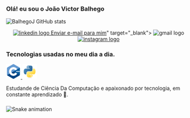 ### Olá! eu sou o João Victor Balhego 



![BalhegoJ GitHub stats](https://github-readme-stats.vercel.app/api?username=BAlhegoJ&show_icons=true&theme=highcontrast)


<div align="center">
  <a href="(https://img.shields.io/badge/LinkedIn-0077B5?style=for-the-badge&logo=linkedin&logoColor=white" target="_blank">
    <img src="https://raw.githubusercontent.com/maurodesouza/profile-readme-generator/master/src/assets/icons/social/linkedin/default.svg" width="52" height="40" alt="linkedin logo"  />
  </a>
  <a href="<a href="malito:jvbbalhego@gmail.com">Enviar e-mail para mim</a>" target="_blank">
    <img src="https://raw.githubusercontent.com/maurodesouza/profile-readme-generator/master/src/assets/icons/social/gmail/default.svg" width="52" height="40" alt="gmail logo"  />
  </a>
  <a href="https://www.instagram.com/joao_balhego?igsh=MWF6enVpcGNmdXhidA==" target="_blank">
    <img src="https://raw.githubusercontent.com/maurodesouza/profile-readme-generator/master/src/assets/icons/social/instagram/default.svg" width="52" height="40" alt="instagram logo"  />
  </a>
</div>



### Tecnologias usadas no meu dia a dia.


<p align="left"> <a href="https://www.w3schools.com/cpp/" target="_blank" rel="noreferrer"> <img src="https://raw.githubusercontent.com/devicons/devicon/master/icons/cplusplus/cplusplus-original.svg" alt="cplusplus" width="40" height="40"/> </a> <a href="https://www.python.org" target="_blank" rel="noreferrer"> <img src="https://raw.githubusercontent.com/devicons/devicon/master/icons/python/python-original.svg" alt="python" width="40" height="40"/> </a> </p>


Estudande de Ciência Da Computação e apaixonado por tecnologia, em constante aprendizado 🫡.



###

<img src="https://raw.githubusercontent.com/BalhegoJ/BalhegoJ/output/snake.svg" alt="Snake animation" />

###
